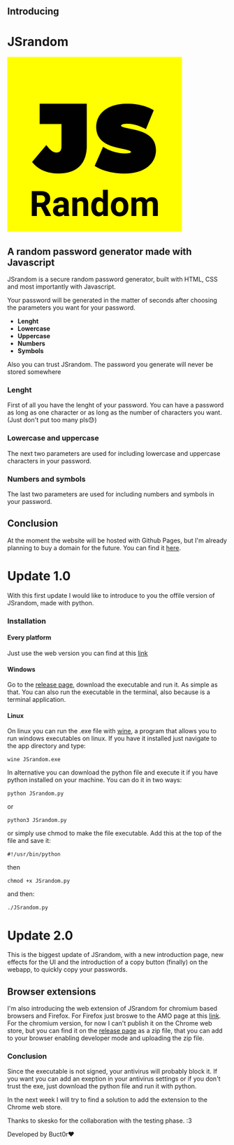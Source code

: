 ## Introducing 
# **JSrandom**
![JSrandom logo](docs/JSrandomlogo.png)
## A random password generator made with Javascript
JSrandom is a secure random password generator, built with HTML, CSS and most importantly with Javascript.

Your password will be generated in the matter of seconds after choosing the parameters you want for your password. 
* **Lenght**
* **Lowercase**
* **Uppercase**
* **Numbers**
* **Symbols**

Also you can trust JSrandom. The password you generate will never be stored somewhere

### Lenght
First of all you have the lenght of your password. You can have a password as long as one character or as long as the number of characters you want. (Just don't put too many pls😓)

### Lowercase and uppercase
The next two parameters are used for including lowercase and uppercase characters in your password.

### Numbers and symbols
The last two parameters are used for including numbers and symbols in your password.

## Conclusion
At the moment the website will be hosted with Github Pages, but I'm already planning to buy a domain for the future. You can find it [here](https://buct0r.github.io/JSrandom/).  

# Update 1.0

With this first update I would like to introduce to you the offile version of JSrandom, made with python.

### Installation

#### Every platform
Just use the web version you can find at this [link](https://buct0r.github.io/JSrandom/)

#### Windows
Go to the [release page](https://github.com/Buct0r/JSrandom/releases), download the executable and run it. As simple as that.
You can also run the executable in the terminal, also because is a terminal application.


#### Linux
On linux you can run the .exe file with [wine](https://github.com/wine-mirror/wine), a program that allows you to run windows executables on linux.
If you have it installed just navigate to the app directory and type:
```
wine JSrandom.exe
```

In alternative you can download the python file and execute it if you have python installed on your machine. You can do it in two ways:
```
python JSrandom.py
```
or 
```
python3 JSrandom.py
```

or simply use chmod to make the file executable. Add this at the top of the file and save it:
```
#!/usr/bin/python
```
then
```
chmod +x JSrandom.py
```

and then:
```
./JSrandom.py
```
# Update 2.0

This is the biggest update of JSrandom, with a new introduction page, new effects for the UI and the introduction of a copy button (finally) on the webapp, to quickly copy your passwords.

## Browser extensions
I'm also introducing the web extension of JSrandom for chromium based browsers and Firefox. For Firefox just broswe to the AMO page at this [link](https://addons.mozilla.org/it/firefox/addon/jsrandom/). For the chromium version, for now I can't publish it on the Chrome web store, but you can find it on the [release page](https://github.com/Buct0r/JSrandom/releases) as a zip file, that you can add to your browser enabling developer mode and uploading the zip file.

### Conclusion
Since the executable is not signed, your antivirus will probably block it. If you want you can add an exeption in your antivirus settings or if you don't trust the exe, just download the python file and run it with python. 

In the next week I will try to find a solution to add the extension to the Chrome web store.

Thanks to skesko for the collaboration with the testing phase. :3

Developed by Buct0r❤️
